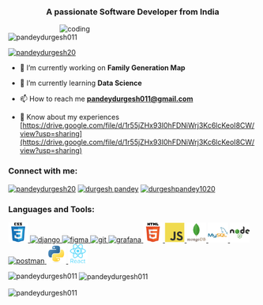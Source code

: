 
<h3 align="center">A passionate Software Developer from India</h3>

<img align="right" alt="coding" width="400" src="https://miro.medium.com/v2/resize:fit:1358/1*gReLR6hZjwyBxHmfLN1AVw.gif">

<p align="left"> <img src="https://komarev.com/ghpvc/?username=pandeydurgesh011&label=Profile%20views&color=0e75b6&style=flat" alt="pandeydurgesh011" /> </p>

<p align="left"> <a href="https://twitter.com/pandeydurgesh20" target="blank"><img src="https://img.shields.io/twitter/follow/pandeydurgesh20?logo=twitter&style=for-the-badge" alt="pandeydurgesh20" /></a> </p>

- 🔭 I’m currently working on **Family Generation Map**

- 🌱 I’m currently learning **Data Science**

- 📫 How to reach me **pandeydurgesh011@gmail.com**

- 📄 Know about my experiences [https://drive.google.com/file/d/1r55jZHx93I0hFDNiWrj3Kc6lcKeoI8CW/view?usp=sharing](https://drive.google.com/file/d/1r55jZHx93I0hFDNiWrj3Kc6lcKeoI8CW/view?usp=sharing)

<h3 align="left">Connect with me:</h3>
<p align="left">
<a href="https://twitter.com/pandeydurgesh20" target="blank"><img align="center" src="https://raw.githubusercontent.com/rahuldkjain/github-profile-readme-generator/master/src/images/icons/Social/twitter.svg" alt="pandeydurgesh20" height="30" width="40" /></a>
<a href="https://linkedin.com/in/durgesh-pandey-8bb92916a" target="blank"><img align="center" src="https://raw.githubusercontent.com/rahuldkjain/github-profile-readme-generator/master/src/images/icons/Social/linked-in-alt.svg" alt="durgesh pandey" height="30" width="40" /></a>
<a href="https://www.leetcode.com/durgeshpandey1020" target="blank"><img align="center" src="https://raw.githubusercontent.com/rahuldkjain/github-profile-readme-generator/master/src/images/icons/Social/leet-code.svg" alt="durgeshpandey1020" height="30" width="40" /></a>
</p>

<h3 align="left">Languages and Tools:</h3>
<p align="left"> <a href="https://www.w3schools.com/css/" target="_blank" rel="noreferrer"> <img src="https://raw.githubusercontent.com/devicons/devicon/master/icons/css3/css3-original-wordmark.svg" alt="css3" width="40" height="40"/> </a> <a href="https://www.djangoproject.com/" target="_blank" rel="noreferrer"> <img src="https://cdn.worldvectorlogo.com/logos/django.svg" alt="django" width="40" height="40"/> </a> <a href="https://www.figma.com/" target="_blank" rel="noreferrer"> <img src="https://www.vectorlogo.zone/logos/figma/figma-icon.svg" alt="figma" width="40" height="40"/> </a> <a href="https://git-scm.com/" target="_blank" rel="noreferrer"> <img src="https://www.vectorlogo.zone/logos/git-scm/git-scm-icon.svg" alt="git" width="40" height="40"/> </a> <a href="https://grafana.com" target="_blank" rel="noreferrer"> <img src="https://www.vectorlogo.zone/logos/grafana/grafana-icon.svg" alt="grafana" width="40" height="40"/> </a> <a href="https://www.w3.org/html/" target="_blank" rel="noreferrer"> <img src="https://raw.githubusercontent.com/devicons/devicon/master/icons/html5/html5-original-wordmark.svg" alt="html5" width="40" height="40"/> </a> <a href="https://developer.mozilla.org/en-US/docs/Web/JavaScript" target="_blank" rel="noreferrer"> <img src="https://raw.githubusercontent.com/devicons/devicon/master/icons/javascript/javascript-original.svg" alt="javascript" width="40" height="40"/> </a> <a href="https://www.mongodb.com/" target="_blank" rel="noreferrer"> <img src="https://raw.githubusercontent.com/devicons/devicon/master/icons/mongodb/mongodb-original-wordmark.svg" alt="mongodb" width="40" height="40"/> </a> <a href="https://www.mysql.com/" target="_blank" rel="noreferrer"> <img src="https://raw.githubusercontent.com/devicons/devicon/master/icons/mysql/mysql-original-wordmark.svg" alt="mysql" width="40" height="40"/> </a> <a href="https://nodejs.org" target="_blank" rel="noreferrer"> <img src="https://raw.githubusercontent.com/devicons/devicon/master/icons/nodejs/nodejs-original-wordmark.svg" alt="nodejs" width="40" height="40"/> </a> <a href="https://postman.com" target="_blank" rel="noreferrer"> <img src="https://www.vectorlogo.zone/logos/getpostman/getpostman-icon.svg" alt="postman" width="40" height="40"/> </a> <a href="https://www.python.org" target="_blank" rel="noreferrer"> <img src="https://raw.githubusercontent.com/devicons/devicon/master/icons/python/python-original.svg" alt="python" width="40" height="40"/> </a> <a href="https://reactjs.org/" target="_blank" rel="noreferrer"> <img src="https://raw.githubusercontent.com/devicons/devicon/master/icons/react/react-original-wordmark.svg" alt="react" width="40" height="40"/> </a> </p>

<p><img align="left" src="https://github-readme-stats.vercel.app/api/top-langs?username=pandeydurgesh011&show_icons=true&locale=en&layout=compact" alt="pandeydurgesh011" /></p>

<p>&nbsp;<img align="center" src="https://github-readme-stats.vercel.app/api?username=pandeydurgesh011&show_icons=true&locale=en" alt="pandeydurgesh011" /></p>

<p><img align="center" src="https://github-readme-streak-stats.herokuapp.com/?user=pandeydurgesh011&" alt="pandeydurgesh011" /></p>
